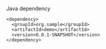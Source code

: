 Java dependency

```
<dependency>
  <groupId>org.sample</groupId>
  <artifactId>demo</artifactId>
  <version>0.0.1-SNAPSHOT</version>
</dependency>
```


